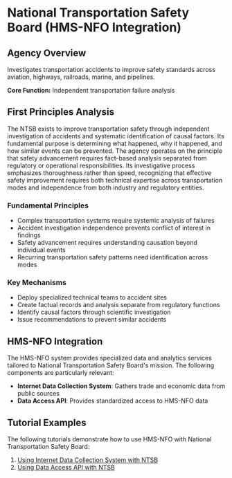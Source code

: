 # National Transportation Safety Board (HMS-NFO Integration)

## Agency Overview

Investigates transportation accidents to improve safety standards across aviation, highways, railroads, marine, and pipelines.

**Core Function:** Independent transportation failure analysis

## First Principles Analysis

The NTSB exists to improve transportation safety through independent investigation of accidents and systematic identification of causal factors. Its fundamental purpose is determining what happened, why it happened, and how similar events can be prevented. The agency operates on the principle that safety advancement requires fact-based analysis separated from regulatory or operational responsibilities. Its investigative process emphasizes thoroughness rather than speed, recognizing that effective safety improvement requires both technical expertise across transportation modes and independence from both industry and regulatory entities.

### Fundamental Principles

- Complex transportation systems require systemic analysis of failures
- Accident investigation independence prevents conflict of interest in findings
- Safety advancement requires understanding causation beyond individual events
- Recurring transportation safety patterns need identification across modes

### Key Mechanisms

- Deploy specialized technical teams to accident sites
- Create factual records and analysis separate from regulatory functions
- Identify causal factors through scientific investigation
- Issue recommendations to prevent similar accidents

## HMS-NFO Integration

The HMS-NFO system provides specialized data and analytics services tailored to National Transportation Safety Board's mission. The following components are particularly relevant:

- **Internet Data Collection System**: Gathers trade and economic data from public sources
- **Data Access API**: Provides standardized access to HMS-NFO data

## Tutorial Examples

The following tutorials demonstrate how to use HMS-NFO with National Transportation Safety Board:

1. [Using Internet Data Collection System with NTSB](../tutorials/ntsb_internet_data_collection_system_tutorial.md)
2. [Using Data Access API with NTSB](../tutorials/ntsb_data_access_api_tutorial.md)
